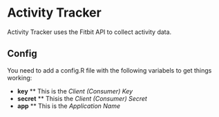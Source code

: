 # Activity Tracker

Activity Tracker uses the Fitbit API to collect activity data.  


## Config 
You need to add a config.R file with the following variabels to get things working:

* __key__
** This is the _Client (Consumer) Key_ 
* __secret__
** Thisis the _Client (Consumer) Secret_
* __app__
** This is the _Application Name_